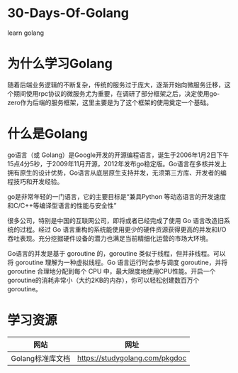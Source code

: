# 30-Days-Of-Golang
learn golang

# 为什么学习Golang
随着后端业务逻辑的不断复杂，传统的服务过于庞大，逐渐开始向微服务迁移，这个期间使用rpc协议的微服务尤为重要，在调研了部分框架之后，决定使用go-zero作为后端的服务框架，这里主要是为了这个框架的使用奠定一个基础。

# 什么是Golang
go语言（或 Golang）是Google开发的开源编程语言，诞生于2006年1月2日下午15点4分5秒，于2009年11月开源，2012年发布go稳定版。Go语言在多核并发上拥有原生的设计优势，Go语言从底层原生支持并发，无须第三方库、开发者的编程技巧和开发经验。

go是非常年轻的一门语言，它的主要目标是“兼具Python 等动态语言的开发速度和C/C++等编译型语言的性能与安全性”

很多公司，特别是中国的互联网公司，即将或者已经完成了使用 Go 语言改造旧系统的过程。经过 Go 语言重构的系统能使用更少的硬件资源获得更高的并发和I/O吞吐表现。充分挖掘硬件设备的潜力也满足当前精细化运营的市场大环境。

Go语言的并发是基于 goroutine 的，goroutine 类似于线程，但并非线程。可以将 goroutine 理解为一种虚拟线程。Go 语言运行时会参与调度 goroutine，并将 goroutine 合理地分配到每个 CPU 中，最大限度地使用CPU性能。开启一个goroutine的消耗非常小（大约2KB的内存），你可以轻松创建数百万个goroutine。


# 学习资源

| 网站 | 网址|
| -- | -- |
|Golang标准库文档|https://studygolang.com/pkgdoc|

